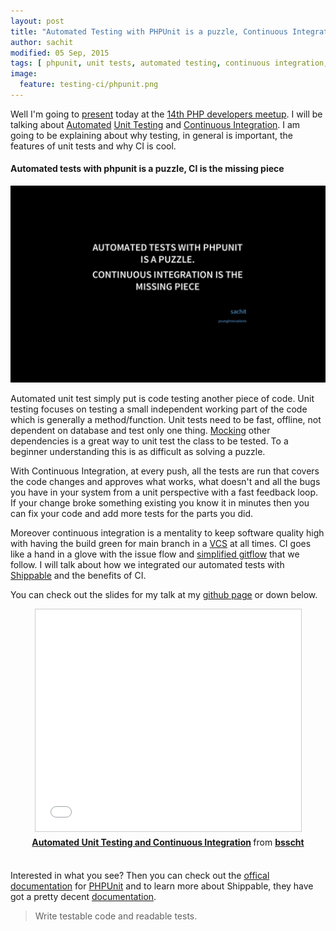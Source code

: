```yaml
---
layout: post
title: "Automated Testing with PHPUnit is a puzzle, Continuous Integration is the missing Piece [Slides]"
author: sachit
modified: 05 Sep, 2015
tags: [ phpunit, unit tests, automated testing, continuous integration, shippable]
image:
  feature: testing-ci/phpunit.png
---
```


Well I'm going to [present](http://sachit-singh.github.io/kswsbs/) today at the [14th PHP developers meetup](https://developers-nepal.github.io/php/meetups/05-Sep-2015/). I will be talking about [Automated](https://en.wikipedia.org/wiki/Test_automation) [Unit Testing](https://en.wikipedia.org/wiki/Unit_testing) and [Continuous Integration](https://en.wikipedia.org/wiki/Continuous_integration). I am going to be explaining about why testing, in general is important, the features of unit tests and why CI is cool.

<!--more-->

#### Automated tests with phpunit is a puzzle, CI is the missing piece

![Automated tests with phpunit is a puzzle, CI is the missing piece](/images/testing-ci/slide.png)

Automated unit test simply put is code testing another piece of code. Unit testing focuses on testing a small independent working part of the code which is generally a method/function. Unit tests need to be fast, offline, not dependent on database and test only one thing. [Mocking](https://en.wikipedia.org/wiki/Mock_object) other dependencies is a great way to unit test the class to be tested. To a beginner understanding this is as difficult as solving a puzzle.

With Continuous Integration, at every push, all the tests are run that covers the code changes and approves what works, what doesn't and all the bugs you have in your system from a unit perspective with a fast feedback loop. If your change broke something existing you know it in minutes then you can fix your code and add more tests for the parts you did.

Moreover continuous integration is a mentality to keep software quality high with having the build green for main branch in a [VCS](https://en.wikipedia.org/wiki/Revision_control) at all times. CI goes like a hand in a glove with the issue flow and [simplified gitflow](http://geshan.com.np/blog/2014/12/do-you-git-your-code-follow-this-simplified-gitflow-model/) that we follow. I will talk about how we integrated our automated tests with [Shippable](https://app.shippable.com/) and the benefits of CI.

You can check out the slides for my talk at my [github page](http://sachit-singh.github.io/kswsbs/) or down below.

<center><iframe src="//www.slideshare.net/slideshow/embed_code/key/hbssZXH906Wdgx" width="425" height="355" frameborder="0" marginwidth="0" marginheight="0" scrolling="no" style="border:1px solid #CCC; border-width:1px; margin-bottom:5px; max-width: 100%;" allowfullscreen> </iframe> <div style="margin-bottom:5px"> <strong> <a href="//www.slideshare.net/bsscht/automated-unit-testing-and-continuous-integration" title="Automated Unit Testing and Continuous Integration" target="_blank">Automated Unit Testing and Continuous Integration</a> </strong> from <strong><a href="//www.slideshare.net/bsscht" target="_blank">bsscht</a></strong> </div></center>
<br/>

<!--more-->

Interested in what you see? Then you can check out the [offical documentation](https://phpunit.de/manual/current/en/phpunit-book.pdf) for [PHPUnit](https://phpunit.de/) and to learn more about Shippable, they have got a pretty decent [documentation](http://docs.shippable.com/).

> Write testable code and readable tests.
